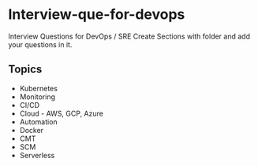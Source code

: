 # Interview-que-for-devops
Interview Questions for DevOps / SRE
Create Sections with folder and add your questions in it.
## Topics
- Kubernetes
- Monitoring
- CI/CD
- Cloud - AWS, GCP, Azure
- Automation
- Docker
- CMT
- SCM
- Serverless
